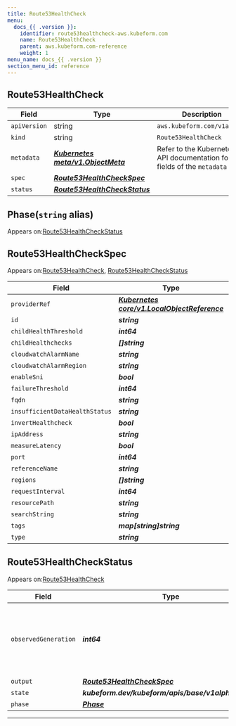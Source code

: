 ```yaml
---
title: Route53HealthCheck
menu:
  docs_{{ .version }}:
    identifier: route53healthcheck-aws.kubeform.com
    name: Route53HealthCheck
    parent: aws.kubeform.com-reference
    weight: 1
menu_name: docs_{{ .version }}
section_menu_id: reference
---
```


## Route53HealthCheck
| Field | Type | Description |
| ------ | ----- | ----------- |
| `apiVersion` | string | `aws.kubeform.com/v1alpha1` |
|    `kind` | string | `Route53HealthCheck` |
| `metadata` | ***[Kubernetes meta/v1.ObjectMeta](https://v1-18.docs.kubernetes.io/docs/reference/generated/kubernetes-api/v1.18/#objectmeta-v1-meta)***|Refer to the Kubernetes API documentation for the fields of the `metadata` field.|
| `spec` | ***[Route53HealthCheckSpec](#route53healthcheckspec)***||
| `status` | ***[Route53HealthCheckStatus](#route53healthcheckstatus)***||
## Phase(`string` alias)

Appears on:[Route53HealthCheckStatus](#route53healthcheckstatus)

## Route53HealthCheckSpec

Appears on:[Route53HealthCheck](#route53healthcheck), [Route53HealthCheckStatus](#route53healthcheckstatus)

| Field | Type | Description |
| ------ | ----- | ----------- |
| `providerRef` | ***[Kubernetes core/v1.LocalObjectReference](https://v1-18.docs.kubernetes.io/docs/reference/generated/kubernetes-api/v1.18/#localobjectreference-v1-core)***||
| `id` | ***string***||
| `childHealthThreshold` | ***int64***| ***(Optional)*** |
| `childHealthchecks` | ***[]string***| ***(Optional)*** |
| `cloudwatchAlarmName` | ***string***| ***(Optional)*** |
| `cloudwatchAlarmRegion` | ***string***| ***(Optional)*** |
| `enableSni` | ***bool***| ***(Optional)*** |
| `failureThreshold` | ***int64***| ***(Optional)*** |
| `fqdn` | ***string***| ***(Optional)*** |
| `insufficientDataHealthStatus` | ***string***| ***(Optional)*** |
| `invertHealthcheck` | ***bool***| ***(Optional)*** |
| `ipAddress` | ***string***| ***(Optional)*** |
| `measureLatency` | ***bool***| ***(Optional)*** |
| `port` | ***int64***| ***(Optional)*** |
| `referenceName` | ***string***| ***(Optional)*** |
| `regions` | ***[]string***| ***(Optional)*** |
| `requestInterval` | ***int64***| ***(Optional)*** |
| `resourcePath` | ***string***| ***(Optional)*** |
| `searchString` | ***string***| ***(Optional)*** |
| `tags` | ***map[string]string***| ***(Optional)*** |
| `type` | ***string***||
## Route53HealthCheckStatus

Appears on:[Route53HealthCheck](#route53healthcheck)

| Field | Type | Description |
| ------ | ----- | ----------- |
| `observedGeneration` | ***int64***| ***(Optional)*** Resource generation, which is updated on mutation by the API Server.|
| `output` | ***[Route53HealthCheckSpec](#route53healthcheckspec)***| ***(Optional)*** |
| `state` | ***kubeform.dev/kubeform/apis/base/v1alpha1.State***| ***(Optional)*** |
| `phase` | ***[Phase](#phase)***| ***(Optional)*** |
---
